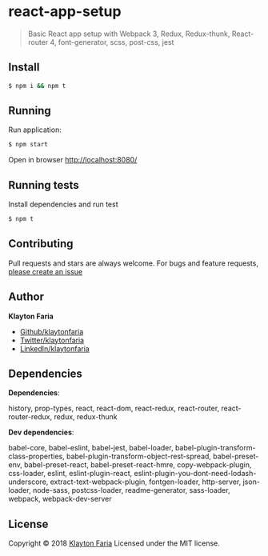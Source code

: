 # react-app-setup

> Basic React app setup with Webpack 3, Redux, Redux-thunk, React-router 4, font-generator, scss, post-css, jest

## Install

```sh
$ npm i && npm t
```

## Running

Run application:

```sh
$ npm start
```

Open in browser [http://localhost:8080/](http://localhost:8080/)

## Running tests

Install dependencies and run test

```sh
$ npm t
```

## Contributing

Pull requests and stars are always welcome. For bugs and feature requests, [please create an issue](https://github.com/klaytonfaria/react-app-setup/issues)

## Author

**Klayton Faria**

* [Github/klaytonfaria](https://github.com/klaytonfaria)
* [Twitter/klaytonfaria](http://twitter.com/klaytonfaria)
* [LinkedIn/klaytonfaria](https://www.linkedin.com/in/klaytonfaria/)

## Dependencies

**Dependencies**:

history, prop-types, react, react-dom, react-redux, react-router, react-router-redux, redux, redux-thunk

**Dev dependencies**:

babel-core,
babel-eslint,
babel-jest,
babel-loader,
babel-plugin-transform-class-properties,
babel-plugin-transform-object-rest-spread,
babel-preset-env,
babel-preset-react,
babel-preset-react-hmre,
copy-webpack-plugin,
css-loader,
eslint,
eslint-plugin-react,
eslint-plugin-you-dont-need-lodash-underscore,
extract-text-webpack-plugin,
fontgen-loader,
http-server,
json-loader,
node-sass,
postcss-loader,
readme-generator,
sass-loader,
webpack,
webpack-dev-server

## License

Copyright © 2018 [Klayton Faria](https://github.com/klaytonfaria)
Licensed under the MIT license.
